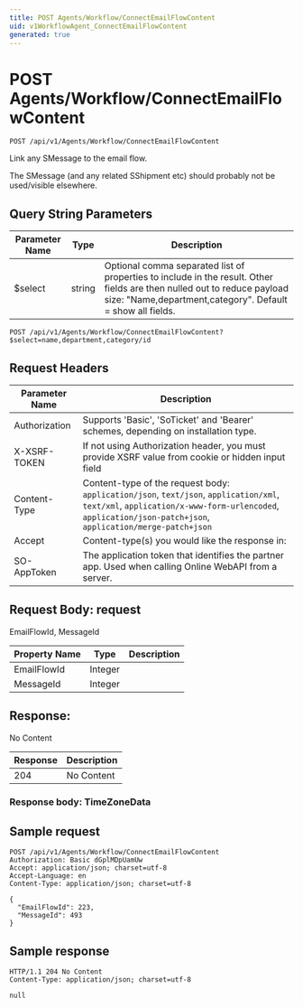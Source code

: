 ```yaml
---
title: POST Agents/Workflow/ConnectEmailFlowContent
uid: v1WorkflowAgent_ConnectEmailFlowContent
generated: true
---
```


# POST Agents/Workflow/ConnectEmailFlowContent

```http
POST /api/v1/Agents/Workflow/ConnectEmailFlowContent
```

Link any SMessage to the email flow.


The SMessage (and any related SShipment etc) should probably not be used/visible elsewhere.






## Query String Parameters

| Parameter Name | Type |  Description |
|----------------|------|--------------|
| $select | string |  Optional comma separated list of properties to include in the result. Other fields are then nulled out to reduce payload size: "Name,department,category". Default = show all fields. |

```http
POST /api/v1/Agents/Workflow/ConnectEmailFlowContent?$select=name,department,category/id
```


## Request Headers

| Parameter Name | Description |
|----------------|-------------|
| Authorization  | Supports 'Basic', 'SoTicket' and 'Bearer' schemes, depending on installation type. |
| X-XSRF-TOKEN   | If not using Authorization header, you must provide XSRF value from cookie or hidden input field |
| Content-Type | Content-type of the request body: `application/json`, `text/json`, `application/xml`, `text/xml`, `application/x-www-form-urlencoded`, `application/json-patch+json`, `application/merge-patch+json` |
| Accept         | Content-type(s) you would like the response in:  |
| SO-AppToken | The application token that identifies the partner app. Used when calling Online WebAPI from a server. |

## Request Body: request 

EmailFlowId, MessageId 

| Property Name | Type |  Description |
|----------------|------|--------------|
| EmailFlowId | Integer |  |
| MessageId | Integer |  |

## Response:

No Content

| Response | Description |
|----------------|-------------|
| 204 | No Content |

### Response body: TimeZoneData


## Sample request

```http!
POST /api/v1/Agents/Workflow/ConnectEmailFlowContent
Authorization: Basic dGplMDpUamUw
Accept: application/json; charset=utf-8
Accept-Language: en
Content-Type: application/json; charset=utf-8

{
  "EmailFlowId": 223,
  "MessageId": 493
}
```

## Sample response

```http_
HTTP/1.1 204 No Content
Content-Type: application/json; charset=utf-8

null
```